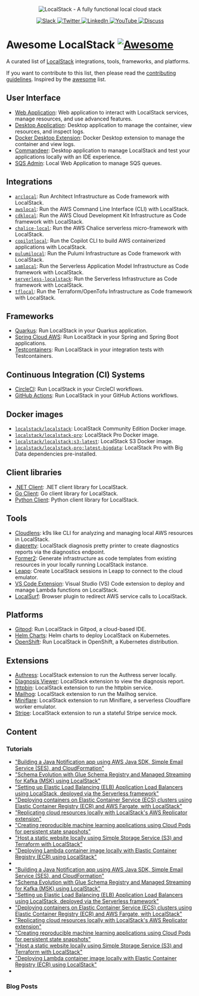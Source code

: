 <p align="center">
  <img src="https://raw.githubusercontent.com/localstack/localstack/master/doc/localstack-readme-banner.svg" alt="LocalStack - A fully functional local cloud stack">
</p>
<p align="center">  
  <a href="https://localstack.cloud/slack">
  <img src="https://img.shields.io/badge/Slack-@localstack-purple.svg" alt="Slack">
  </a>
<a href="https://twitter.com/localstack">
  <img src="https://img.shields.io/badge/Twitter-@localstack-9cf.svg" alt="Twitter">
</a>
<a href="https://www.linkedin.com/company/localstack-cloud">
  <img src="https://img.shields.io/badge/LinkedIn-@localstack-darkblue.svg" alt="LinkedIn">
</a>
<a href="https://www.youtube.com/@localstack">
  <img src="https://img.shields.io/badge/YouTube-@localstack-red.svg" alt="YouTube">
</a>
<a href="https://discuss.localstack.cloud">
  <img src="https://img.shields.io/badge/Discuss-@localstack-white.svg" alt="Discuss">
</a>
</p>

# Awesome LocalStack [![Awesome](https://cdn.rawgit.com/sindresorhus/awesome/d7305f38d29fed78fa85652e3a63e154dd8e8829/media/badge.svg)](https://github.com/sindresorhus/awesome)

A curated list of [LocalStack](https://localstack.cloud) integrations, tools, frameworks, and platforms.

If you want to contribute to this list, then please read the [contributing guidelines](CONTRIBUTING.md). Inspired by the [awesome](https://github.com/sindresorhus/awesome) list.

## User Interface

- [Web Application](https://app.localstack.cloud/): Web application to interact with LocalStack services, manage resources, and use advanced features.
- [Desktop Application](https://docs.localstack.cloud/user-guide/tools/localstack-desktop/): Desktop application to manage the container, view resources, and inspect logs.
- [Docker Desktop Extension](https://hub.docker.com/extensions/localstack/localstack-docker-desktop): Docker Desktop extension to manage the container and view logs.
- [Commandeer](https://getcommandeer.com/): Desktop application to manage LocalStack and test your applications locally with an IDE experience.
- [SQS Admin](https://github.com/PacoVK/sqs-admin): Local Web Application to manage SQS queues.

## Integrations

- [`arclocal`](https://docs.localstack.cloud/user-guide/integrations/architect/): Run Architect Infrastructure as Code framework with LocalStack.
- [`awslocal`](https://docs.localstack.cloud/user-guide/integrations/aws-cli/#localstack-aws-cli-awslocal): Run the AWS Command Line Interface (CLI) with LocalStack.
- [`cdklocal`](https://docs.localstack.cloud/user-guide/integrations/aws-cdk/): Run the AWS Cloud Development Kit Infrastructure as Code framework with LocalStack.
- [`chalice-local`](https://docs.localstack.cloud/user-guide/integrations/chalice/): Run the AWS Chalice serverless micro-framework with LocalStack.
- [`copilotlocal`](https://docs.localstack.cloud/user-guide/integrations/copilot/): Run the Copilot CLI to build AWS containerized applications with LocalStack.
- [`pulumilocal`](https://docs.localstack.cloud/user-guide/integrations/pulumi/#pulumilocal): Run the Pulumi Infrastructure as Code framework with LocalStack.
- [`samlocal`](https://docs.localstack.cloud/user-guide/integrations/aws-sam/): Run the Serverless Application Model Infrastructure as Code framework with LocalStack.
- [`serverless-localstack`](https://docs.localstack.cloud/user-guide/integrations/serverless-framework/): Run the Serverless Infrastructure as Code framework with LocalStack.
- [`tflocal`](https://docs.localstack.cloud/user-guide/integrations/terraform/#tflocal-wrapper-script): Run the Terraform/OpenTofu Infrastructure as Code framework with LocalStack.

## Frameworks

- [Quarkus](https://docs.localstack.cloud/user-guide/integrations/quarkus/): Run LocalStack in your Quarkus application.
- [Spring Cloud AWS](https://github.com/awspring/spring-cloud-aws): Run LocalStack in your Spring and Spring Boot applications.
- [Testcontainers](https://testcontainers.com/modules/localstack/): Run LocalStack in your integration tests with Testcontainers.

## Continuous Integration (CI) Systems

- [CircleCI](https://circleci.com/developer/orbs/orb/localstack/platform): Run LocalStack in your CircleCI workflows.
- [GitHub Actions](https://github.com/localstack/setup-localstack/): Run LocalStack in your GitHub Actions workflows.

## Docker images

- [`localstack/localstack`](https://hub.docker.com/r/localstack/localstack): LocalStack Community Edition Docker image.
- [`localstack/localstack-pro`](https://hub.docker.com/r/localstack/localstack-pro): LocalStack Pro Docker image.
- [`localstack/localstack:s3-latest`](https://hub.docker.com/r/localstack/localstack): LocalStack S3 Docker image.
- [`localstack/localstack-pro:latest-bigdata`](https://hub.docker.com/r/localstack/localstack-pro): LocalStack Pro with Big Data dependencies pre-installed.

## Client libraries

- [.NET Client](https://github.com/localstack-dotnet/localstack-dotnet-client): .NET client library for LocalStack.
- [Go Client](https://github.com/elgohr/go-localstack): Go client library for LocalStack.
- [Python Client](https://github.com/localstack/localstack-python-client): Python client library for LocalStack.

## Tools

- [Cloudlens](https://github.com/one2nc/cloudlens): k9s like CLI for analyzing and managing local AWS resources in LocalStack.
- [diapretty](https://github.com/silv-io/diapretty): LocalStack diagnosis pretty printer to create diagnostics reports via the diagnostics endpoint.
- [Former2](https://former2.com/): Generate infrastructure as code templates from existing resources in your locally running LocalStack instance.
- [Leapp](https://docs.leapp.cloud/latest/configuring-session/configure-localstack/): Create LocalStack sessions in Leapp to connect to the cloud emulator.
- [VS Code Extension](https://github.com/localstack/localstack-vscode-extension): Visual Studio (VS) Code extension to deploy and manage Lambda functions on LocalStack.
- [LocalSurf](https://docs.localstack.cloud/user-guide/tools/localsurf/): Browser plugin to redirect AWS service calls to LocalStack.

## Platforms

- [Gitpod](https://github.com/whummer/localstack-gitpod-demo): Run LocalStack in Gitpod, a cloud-based IDE.
- [Helm Charts](https://github.com/localstack/helm-charts): Helm charts to deploy LocalStack on Kubernetes.
- [OpenShift](https://docs.localstack.cloud/user-guide/integrations/openshift/): Run LocalStack in OpenShift, a Kubernetes distribution.

## Extensions

- [Authress](https://pypi.org/project/localstack-extension-authress/): LocalStack extension to run the Authress server locally.
- [Diagnosis Viewer](https://pypi.org/project/localstack-extension-diagnosis-viewer/): LocalStack extension to view the diagnosis report.
- [httpbin](https://pypi.org/project/localstack-extension-httpbin/): LocalStack extension to run the httpbin service.
- [Mailhog](https://pypi.org/project/localstack-extension-mailhog/): LocalStack extension to run the Mailhog service.
- [Miniflare](https://pypi.org/project/localstack-extension-miniflare/): LocalStack extension to run Miniflare, a serverless Cloudflare worker emulator.
- [Stripe](https://pypi.org/project/localstack-extension-stripe/): LocalStack extension to run a stateful Stripe service mock.

## Content

### Tutorials

- ["Building a Java Notification app using AWS Java SDK, Simple Email Service (SES), and CloudFormation"](https://docs.localstack.cloud/tutorials/java-notification-app)
- ["Schema Evolution with Glue Schema Registry and Managed Streaming for Kafka (MSK) using LocalStack"](https://docs.localstack.cloud/tutorials/schema-evolution-glue-msk)
- ["Setting up Elastic Load Balancing (ELB) Application Load Balancers using LocalStack, deployed via the Serverless framework"](https://docs.localstack.cloud/tutorials/elb-load-balancing)
- ["Deploying containers on Elastic Container Service (ECS) clusters using Elastic Container Registry (ECR) and AWS Fargate, with LocalStack"](https://docs.localstack.cloud/tutorials/ecs-ecr-container-app)
- ["Replicating cloud resources locally with LocalStack's AWS Replicator extension"](https://docs.localstack.cloud/tutorials/replicate-aws-resources-localstack-extension)
- ["Creating reproducible machine learning applications using Cloud Pods for persistent state snapshots"](https://docs.localstack.cloud/tutorials/reproducible-machine-learning-cloud-pods)
- ["Host a static website locally using Simple Storage Service (S3) and Terraform with LocalStack"](https://docs.localstack.cloud/tutorials/s3-static-website-terraform)
- ["Deploying Lambda container image locally with Elastic Container Registry (ECR) using LocalStack"](https://docs.localstack.cloud/tutorials/lambda-ecr-container-images)
- [](https://docs.localstack.cloud/tutorials/.)
- ["Building a Java Notification app using AWS Java SDK, Simple Email Service (SES), and CloudFormation"](https://docs.localstack.cloud/tutorials/java-notification-app)
- ["Schema Evolution with Glue Schema Registry and Managed Streaming for Kafka (MSK) using LocalStack"](https://docs.localstack.cloud/tutorials/schema-evolution-glue-msk)
- ["Setting up Elastic Load Balancing (ELB) Application Load Balancers using LocalStack, deployed via the Serverless framework"](https://docs.localstack.cloud/tutorials/elb-load-balancing)
- ["Deploying containers on Elastic Container Service (ECS) clusters using Elastic Container Registry (ECR) and AWS Fargate, with LocalStack"](https://docs.localstack.cloud/tutorials/ecs-ecr-container-app)
- ["Replicating cloud resources locally with LocalStack's AWS Replicator extension"](https://docs.localstack.cloud/tutorials/replicate-aws-resources-localstack-extension)
- ["Creating reproducible machine learning applications using Cloud Pods for persistent state snapshots"](https://docs.localstack.cloud/tutorials/reproducible-machine-learning-cloud-pods)
- ["Host a static website locally using Simple Storage Service (S3) and Terraform with LocalStack"](https://docs.localstack.cloud/tutorials/s3-static-website-terraform)
- ["Deploying Lambda container image locally with Elastic Container Registry (ECR) using LocalStack"](https://docs.localstack.cloud/tutorials/lambda-ecr-container-images)
- [](https://docs.localstack.cloud/tutorials/.)
### Blog Posts
